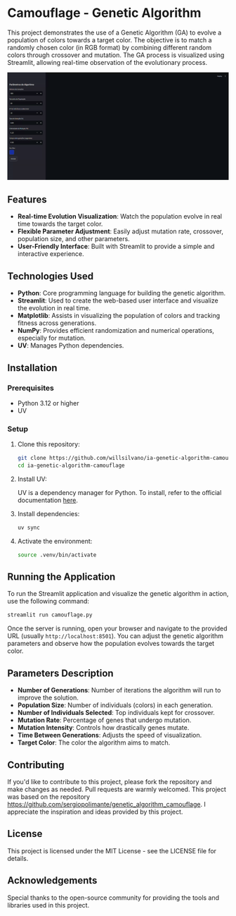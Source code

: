 # Camouflage - Genetic Algorithm

This project demonstrates the use of a Genetic Algorithm (GA) to evolve a population of colors towards a target color. The objective is to match a randomly chosen color (in RGB format) by combining different random colors through crossover and mutation. The GA process is visualized using Streamlit, allowing real-time observation of the evolutionary process.

![Demo](./camouflage.gif)

## Features
- **Real-time Evolution Visualization**: Watch the population evolve in real time towards the target color.
- **Flexible Parameter Adjustment**: Easily adjust mutation rate, crossover, population size, and other parameters.
- **User-Friendly Interface**: Built with Streamlit to provide a simple and interactive experience.

## Technologies Used
- **Python**: Core programming language for building the genetic algorithm.
- **Streamlit**: Used to create the web-based user interface and visualize the evolution in real time.
- **Matplotlib**: Assists in visualizing the population of colors and tracking fitness across generations.
- **NumPy**: Provides efficient randomization and numerical operations, especially for mutation.
- **UV**: Manages Python dependencies.

## Installation

### Prerequisites
- Python 3.12 or higher
- UV

### Setup
1. Clone this repository:
   ```bash
   git clone https://github.com/willsilvano/ia-genetic-algorithm-camouflage.git
   cd ia-genetic-algorithm-camouflage
   ```
2. Install UV:

   UV is a dependency manager for Python. To install, refer to the official documentation [here](https://docs.astral.sh/uv/).

3. Install dependencies:
   ```bash
   uv sync
   ```

4. Activate the environment:
   ```bash
   source .venv/bin/activate
   ```

## Running the Application
To run the Streamlit application and visualize the genetic algorithm in action, use the following command:
```bash
streamlit run camouflage.py
```
Once the server is running, open your browser and navigate to the provided URL (usually `http://localhost:8501`). You can adjust the genetic algorithm parameters and observe how the population evolves towards the target color.

## Parameters Description
- **Number of Generations**: Number of iterations the algorithm will run to improve the solution.
- **Population Size**: Number of individuals (colors) in each generation.
- **Number of Individuals Selected**: Top individuals kept for crossover.
- **Mutation Rate**: Percentage of genes that undergo mutation.
- **Mutation Intensity**: Controls how drastically genes mutate.
- **Time Between Generations**: Adjusts the speed of visualization.
- **Target Color**: The color the algorithm aims to match.

## Contributing
If you'd like to contribute to this project, please fork the repository and make changes as needed. Pull requests are warmly welcomed.
This project was based on the repository https://github.com/sergiopolimante/genetic_algorithm_camouflage. I appreciate the inspiration and ideas provided by this project.

## License
This project is licensed under the MIT License - see the LICENSE file for details.

## Acknowledgements
Special thanks to the open-source community for providing the tools and libraries used in this project.


